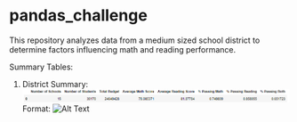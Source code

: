 # pandas_challenge

This repository analyzes data from a medium sized school district to determine factors influencing math and reading performance.

Summary Tables:
1) District Summary:
![GitHub Logo](/Images/District_Summary.png)
Format: ![Alt Text](url)


